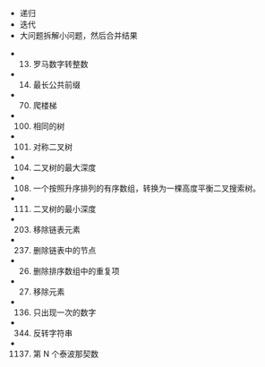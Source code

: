 - 递归
- 迭代
- 大问题拆解小问题，然后合并结果

* 13. 罗马数字转整数
* 14. 最长公共前缀
* 70. 爬楼梯
* 100. 相同的树
* 101. 对称二叉树
* 104. 二叉树的最大深度
* 108. 一个按照升序排列的有序数组，转换为一棵高度平衡二叉搜索树。
* 111. 二叉树的最小深度
* 203. 移除链表元素
* 237. 删除链表中的节点
* 26. 删除排序数组中的重复项
* 27. 移除元素
* 136. 只出现一次的数字
* 344. 反转字符串
* 1137. 第 N 个泰波那契数
